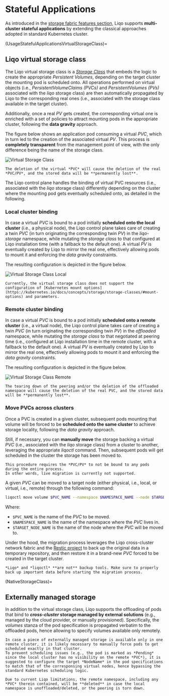 # Stateful Applications

As introduced in the [storage fabric features section](/features/storage-fabric.md), Liqo supports **multi-cluster stateful applications** by extending the classical approaches adopted in standard Kubernetes cluster.

(UsageStatefulApplicationsVirtualStorageClass)=

## Liqo virtual storage class

The Liqo virtual storage class is a [*Storage Class*](https://kubernetes.io/docs/concepts/storage/storage-classes/) that embeds the logic to create the appropriate *Persistent Volumes*, depending on the target cluster the mounting pod is scheduled onto.
All operations performed on virtual objects (i.e., *PersistentVolumeClaims (PVCs)* and *PersistentVolumes (PVs)* associated with the *liqo* storage class) are then automatically propagated by Liqo to the corresponding real ones (i.e., associated with the storage class available in the target cluster).

Additionally, once a real *PV* gets created, the corresponding virtual one is enriched with a set of policies to attract mounting pods in the appropriate cluster, following the **data gravity** approach.

The figure below shows an application pod consuming a virtual *PVC*, which in turn led to the creation of the associated virtual *PV*.
This process is **completely transparent** from the management point of view, with the only difference being the name of the storage class.

![Virtual Storage Class](/_static/images/usage/stateful-applications/virtual-storage-class.drawio.svg)

```{warning}
The deletion of the virtual *PVC* will cause the deletion of the real *PVC/PV*, and the stored data will be **permanently lost**.
```

The Liqo control plane handles the binding of virtual PVC resources (i.e., associated with the *liqo* storage class) differently depending on the cluster where the mounting pod gets eventually scheduled onto, as detailed in the following.

### Local cluster binding

In case a virtual *PVC* is bound to a pod initially **scheduled onto the local cluster** (i.e., a physical node), the Liqo control plane takes care of creating a twin *PVC* (in turn originating the corresponding twin *PV*) in the *liqo-storage* namespace, while mutating the *storage class* to that configured at Liqo installation time (with a fallback to the default one).
A virtual *PV* is eventually created by Liqo to mirror the real one, effectively allowing pods to mount it and enforcing the *data gravity* constraints.

The resulting configuration is depicted in the figure below.

![Virtual Storage Class Local](/_static/images/usage/stateful-applications/virtual-storage-class-local.drawio.svg)

```{admonition} Current Limitations
Currently, the virtual storage class does not support the configuration of [Kubernetes mount options](https://kubernetes.io/docs/concepts/storage/storage-classes/#mount-options) and parameters.
```

### Remote cluster binding

In case a virtual *PVC* is bound to a pod initially **scheduled onto a remote cluster** (i.e., a virtual node), the Liqo control plane takes care of creating a twin *PVC* (in turn originating the corresponding twin *PV*) in the *offloaded* namespace, while mutating the *storage class* to that negotiated at peering time (i.e., configured at Liqo installation time in the remote cluster, with a fallback to the default one).
A virtual *PV* is eventually created by Liqo to mirror the real one, effectively allowing pods to mount it and enforcing the *data gravity* constraints.

The resulting configuration is depicted in the figure below.

![Virtual Storage Class Remote](/_static/images/usage/stateful-applications/virtual-storage-class-remote.drawio.svg)

```{warning}
The tearing down of the peering and/or the deletion of the offloaded namespace will cause the deletion of the real PVC, and the stored data will be **permanently lost**.
```

### Move PVCs across clusters

Once a PVC is created in a given cluster, subsequent pods mounting that volume will be forced to be **scheduled onto the same cluster** to achieve storage locality, following the *data gravity* approach.

Still, if necessary, you can **manually move** the storage backing a virtual *PVC* (i.e., associated with the *liqo* storage class) from a cluster to another, leveraging the appropriate *liqoctl* command.
Then, subsequent pods will get scheduled in the cluster the storage has been moved to.

```{warning}
This procedure requires the *PVC/PV* to not be bound to any pods during the entire process.
In other words, live migration is currently not supported.
```

A given *PVC* can be moved to a target node (either physical, i.e., local, or virtual, i.e., remote) through the following command:

```bash
liqoctl move volume $PVC_NAME --namespace $NAMESPACE_NAME --node $TARGET_NODE_NAME
```

Where:

* `$PVC_NAME` is the name of the *PVC* to be moved.
* `$NAMESPACE_NAME` is the name of the namespace where the *PVC* lives in.
* `$TARGET_NODE_NAME` is the name of the node where the *PVC* will be moved to.

Under the hood, the migration process leverages the Liqo cross-cluster network fabric and the [Restic project](https://restic.net/) to back up the original data in a temporary repository, and then restore it in a brand-new *PVC* forced to be created in the target cluster.

```{warning}
*Liqo* and *liqoctl* **are not** backup tools. Make sure to properly back up important data before starting the migration process.
```

(NativeStorageClass)=

## Externally managed storage

In addition to the virtual storage class, Liqo supports the offloading of pods that bind to ***cross-cluster* storage managed by external solutions** (e.g., managed by the cloud provider, or manually provisioned).
Specifically, the *volumes* stanza of the pod specification is propagated verbatim to the offloaded pods, hence allowing to specify volumes available only remotely.

```{admonition} Note
In case a piece of externally managed storage is available only in one remote cluster, it is likely necessary to manually force pods to get scheduled exactly in that cluster.
To prevent scheduling issues (e.g., the pod is marked as *Pending* since the local cluster has no visibility on the remote *PVC*), it is suggested to configure the target *NodeName* in the pod specifications to match that of the corresponsing virtual nodes, hence bypassing the standard Kubernetes scheduling logic.
```

```{warning}
Due to current Liqo limitations, the remote namespace, including any *PVC* therein contained, will be **deleted** in case the local namespace is unoffloaded/deleted, or the peering is torn down.
```
